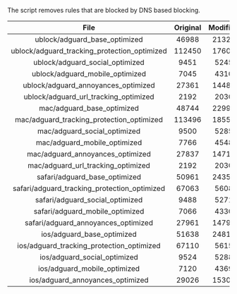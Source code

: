 The script removes rules that are blocked by DNS based blocking.


| File | Original | Modified |
|:----:|:-----:|:-----:|
| ublock/adguard_base_optimized | 46988 | 21320 |
| ublock/adguard_tracking_protection_optimized | 112450 | 17603 |
| ublock/adguard_social_optimized | 9451 | 5245 |
| ublock/adguard_mobile_optimized | 7045 | 4310 |
| ublock/adguard_annoyances_optimized | 27361 | 14485 |
| ublock/adguard_url_tracking_optimized | 2192 | 2030 |
| mac/adguard_base_optimized | 48744 | 22999 |
| mac/adguard_tracking_protection_optimized | 113496 | 18552 |
| mac/adguard_social_optimized | 9500 | 5285 |
| mac/adguard_mobile_optimized | 7766 | 4548 |
| mac/adguard_annoyances_optimized | 27837 | 14716 |
| mac/adguard_url_tracking_optimized | 2192 | 2030 |
| safari/adguard_base_optimized | 50961 | 24352 |
| safari/adguard_tracking_protection_optimized | 67063 | 5608 |
| safari/adguard_social_optimized | 9488 | 5271 |
| safari/adguard_mobile_optimized | 7066 | 4330 |
| safari/adguard_annoyances_optimized | 27961 | 14791 |
| ios/adguard_base_optimized | 51638 | 24812 |
| ios/adguard_tracking_protection_optimized | 67110 | 5615 |
| ios/adguard_social_optimized | 9524 | 5288 |
| ios/adguard_mobile_optimized | 7120 | 4369 |
| ios/adguard_annoyances_optimized | 29026 | 15307 |